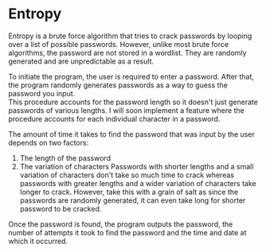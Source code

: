 # Entropy
Entropy is a brute force algorithm that tries to crack passwords by looping over a list of possible passwords. However, unlike most brute force algorithms, the password are not stored in a wordlist. They are randomly generated and are unpredictable as a result. 

To initiate the program, the user is required to enter a password. After that, the program randomly generates passwords as a way to guess the password you input.  
This procedure accounts for the password length so it doesn't just generate passwords of various lengths. I will soon implement a feature where the procedure accounts for each individual character in a password. 

The amount of time it takes to find the password that was input by the user depends on two factors:
1. The length of the password 
2. The variation of characters
Passwords with shorter lengths and a small variation of characters don't take so much time to crack whereas passwords with greater lengths and a wider variation of characters take longer to crack. However, take this with a grain of salt as since the passwords are randomly generated, it can even take long for shorter password to be cracked. 

Once the password is found, the program outputs the password, the number of attempts it took to find the password and the time and date at which it occurred. 